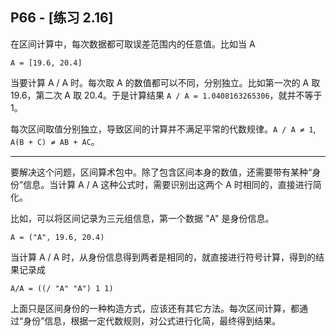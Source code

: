 ## P66 - [练习 2.16]

在区间计算中，每次数据都可取误差范围内的任意值。比如当 A

```
A = [19.6, 20.4]
```

当要计算 A / A 时。每次取 A 的数值都可以不同，分别独立。比如第一次的 A 取 19.6，第二次 A 取 20.4。于是计算结果 `A / A = 1.0408163265306`，就并不等于 1。

每次区间取值分别独立，导致区间的计算并不满足平常的代数规律。`A / A ≠ 1`, `A(B + C) ≠ AB + AC`。

------

要解决这个问题，区间算术包中。除了包含区间本身的数值，还需要带有某种“身份”信息。当计算 A / A 这种公式时，需要识别出这两个 A 时相同的，直接进行简化。

比如，可以将区间记录为三元组信息，第一个数据 "A" 是身份信息。

```
A = ("A", 19.6, 20.4)
```

当计算 A / A 时，从身份信息得到两者是相同的，就直接进行符号计算，得到的结果记录成

```
A/A = ((/ "A" "A") 1 1)
```

上面只是区间身份的一种构造方式，应该还有其它方法。每次区间计算，都通过“身份”信息，根据一定代数规则，对公式进行化简，最终得到结果。